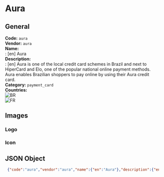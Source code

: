 # Aura 
## General 
**Code:** `aura`  
**Vendor:** `aura`  
**Name:**  
:	[en] Aura  
**Description:**  
: [en] Aura is one of the local credit card schemes in Brazil and next to HiperCard and Elo, one of the popular national online payment methods. Aura enables Brazilian shoppers to pay online by using their Aura credit card.  
**Category:** `payment_card`  
**Countries:**  
![BR](https://cdnjs.cloudflare.com/ajax/libs/flag-icon-css/3.3.0/flags/4x3/BR.svg#w24)  
![FR](https://cdnjs.cloudflare.com/ajax/libs/flag-icon-css/3.3.0/flags/4x3/FR.svg#w24)  
 
## Images 
### Logo 
### Icon 
## JSON Object 
```json
 {"code":"aura","vendor":"aura","name":{"en":"Aura"},"description":{"en":"Aura is one of the local credit card schemes in Brazil and next to HiperCard and Elo, one of the popular national online payment methods. Aura enables Brazilian shoppers to pay online by using their Aura credit card."},"countries":["BR","FR"],"category":"payment_card"}```  

